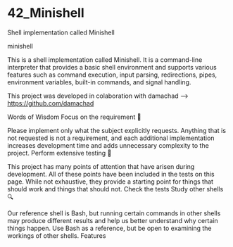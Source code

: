 # 42_Minishell
Shell implementation called Minishell

minishell

This is a shell implementation called Minishell. It is a command-line interpreter that provides a basic shell environment and supports various features such as command execution, input parsing, redirections, pipes, environment variables, built-in commands, and signal handling.


This project was developed in colaboration with damachad --> https://github.com/damachad

Words of Wisdom
Focus on the requirement 🎯


Please implement only what the subject explicitly requests. Anything that is not requested is not a requirement, and each additional implementation increases development time and adds unnecessary complexity to the project.
Perform extensive testing 🔬


This project has many points of attention that have arisen during development. All of these points have been included in the tests on this page. While not exhaustive, they provide a starting point for things that should work and things that should not. Check the tests
Study other shells 🔍


Our reference shell is Bash, but running certain commands in other shells may produce different results and help us better understand why certain things happen. Use Bash as a reference, but be open to examining the workings of other shells.
Features
